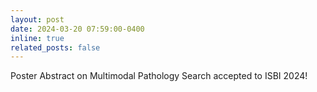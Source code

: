```yaml
---
layout: post
date: 2024-03-20 07:59:00-0400
inline: true
related_posts: false
---
```


Poster Abstract on Multimodal Pathology Search accepted to ISBI 2024!